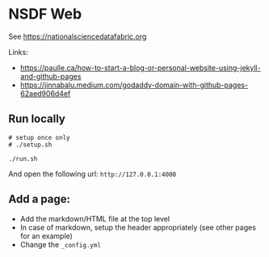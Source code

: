 # NSDF Web

See https://nationalsciencedatafabric.org

Links:
- https://paulle.ca/how-to-start-a-blog-or-personal-website-using-jekyll-and-github-pages
- https://jinnabalu.medium.com/godaddy-domain-with-github-pages-62aed906d4ef


## Run locally

```
# setup once only
# ./setup.sh

./run.sh
```

And open the following url: `http://127.0.0.1:4000`


## Add a page:

- Add the markdown/HTML file at the top level
- In case of markdown, setup the header appropriately (see other pages for an example)
- Change the `_config.yml`
